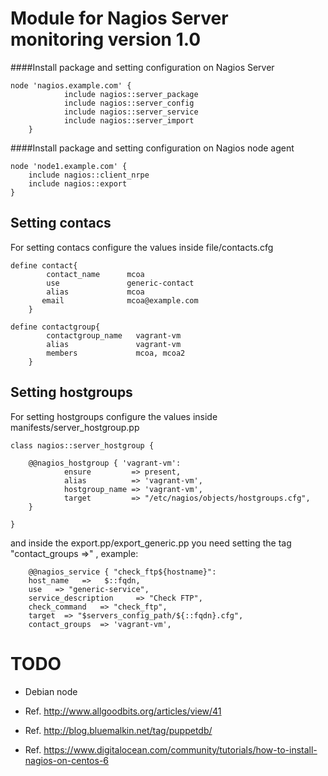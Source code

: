 Module for Nagios Server monitoring version 1.0
==============================================

####Install package and setting configuration on Nagios Server

	node 'nagios.example.com' {
                include nagios::server_package
                include nagios::server_config
                include nagios::server_service
                include nagios::server_import
        }


####Install package and setting configuration on Nagios node agent
	
	node 'node1.example.com' {
 		include nagios::client_nrpe
 		include nagios::export
	}



## Setting contacs

For setting contacs configure the values inside file/contacts.cfg


	define contact{
        	contact_name      mcoa
	        use               generic-contact
        	alias             mcoa
 	       email              mcoa@example.com
        }

	define contactgroup{
        	contactgroup_name   vagrant-vm
        	alias               vagrant-vm
        	members             mcoa, mcoa2
    	}

## Setting hostgroups

For setting hostgroups configure the values inside manifests/server_hostgroup.pp


	class nagios::server_hostgroup {

		@@nagios_hostgroup { 'vagrant-vm':
	    		ensure         => present,
    			alias          => 'vagrant-vm',
    			hostgroup_name => 'vagrant-vm',
    			target         => "/etc/nagios/objects/hostgroups.cfg",
  		}

	}	

and inside the export.pp/export_generic.pp you need setting the tag "contact_groups =>" , example:


	    @@nagios_service { "check_ftp${hostname}":
		host_name   =>   $::fqdn,
		use   => "generic-service",
		service_description     => "Check FTP",
		check_command   => "check_ftp",
		target  => "$servers_config_path/${::fqdn}.cfg",
		contact_groups  => 'vagrant-vm',




TODO
====
- Debian node

- Ref. http://www.allgoodbits.org/articles/view/41
- Ref. http://blog.bluemalkin.net/tag/puppetdb/
- Ref. https://www.digitalocean.com/community/tutorials/how-to-install-nagios-on-centos-6
